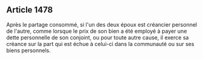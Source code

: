 Article 1478
----
Après le partage consommé, si l'un des deux époux est créancier personnel de
l'autre, comme lorsque le prix de son bien a été employé à payer une dette
personnelle de son conjoint, ou pour toute autre cause, il exerce sa créance sur
la part qui est échue à celui-ci dans la communauté ou sur ses biens personnels.
